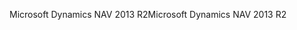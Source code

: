 <span data-ttu-id="516c8-101">Microsoft Dynamics NAV 2013 R2</span><span class="sxs-lookup"><span data-stu-id="516c8-101">Microsoft Dynamics NAV 2013 R2</span></span>